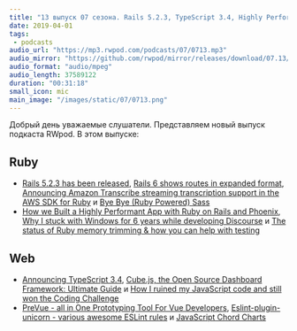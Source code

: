```yaml
---
title: "13 выпуск 07 сезона. Rails 5.2.3, TypeScript 3.4, Highly Performant App with Ruby on Rails and Phoenix, Cube.js, PreVue и прочее"
date: 2019-04-01
tags:
 - podcasts
audio_url: "https://mp3.rwpod.com/podcasts/07/0713.mp3"
audio_mirror: "https://github.com/rwpod/mirror/releases/download/07.13/0713.mp3"
audio_format: "audio/mpeg"
audio_length: 37589122
duration: "00:31:18"
small_icon: mic
main_image: "/images/static/07/0713.png"
---
```


Добрый день уважаемые слушатели. Представляем новый выпуск подкаста RWpod. В этом выпуске:

## Ruby

 - [Rails 5.2.3 has been released](https://weblog.rubyonrails.org/2019/3/28/Rails-5-2-3-has-been-released/), [Rails 6 shows routes in expanded format](https://blog.bigbinary.com/2019/03/27/rails-6-shows-routes-in-expanded-format.html), [Announcing Amazon Transcribe streaming transcription support in the AWS SDK for Ruby](https://aws.amazon.com/blogs/developer/announcing-amazon-transcribe-streaming-transcription-support-in-the-aws-sdk-for-ruby/) и [Bye Bye (Ruby Powered) Sass](https://twitter.com/SassCSS/status/1110648176912916480)
 - [How we Built a Highly Performant App with Ruby on Rails and Phoenix](https://www.monterail.com/blog/ruby-on-rails-development-phoenix-elixir), [Why I stuck with Windows for 6 years while developing Discourse](https://samsaffron.com/archive/2019/03/31/why-i-stuck-with-windows-for-6-years-while-developing-discourse) и [The status of Ruby memory trimming & how you can help with testing](https://www.joyfulbikeshedding.com/blog/2019-03-29-the-status-of-ruby-memory-trimming-and-how-you-can-help-with-testing.html)

## Web

 - [Announcing TypeScript 3.4](https://devblogs.microsoft.com/typescript/announcing-typescript-3-4/), [Cube.js, the Open Source Dashboard Framework: Ultimate Guide](https://statsbot.co/blog/cubejs-open-source-dashboard-framework-ultimate-guide/) и [How I ruined my JavaScript code and still won the Coding Challenge](https://tsh.io/blog/how-i-ruined-my-javascript-code-still-won-coding-challenge/)
 - [PreVue - all in One Prototyping Tool For Vue Developers](https://prevue.io/), [Eslint-plugin-unicorn - various awesome ESLint rules](https://github.com/sindresorhus/eslint-plugin-unicorn) и [JavaScript Chord Charts](http://vexflow.com/vexchords/)

<!--more-->
